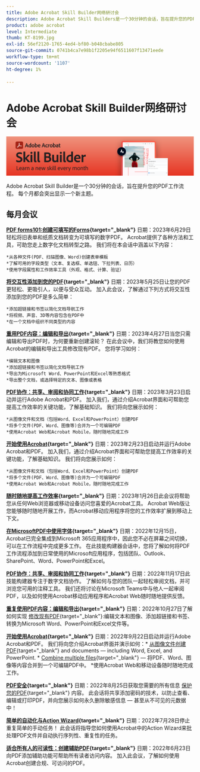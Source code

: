 ```yaml
---
title: Adobe Acrobat Skill Builder网络研讨会
description: Adobe Acrobat Skill Builders是一个30分钟的会话，旨在提升您的PDF工作流程
product: adobe acrobat
level: Intermediate
thumb: KT-8199.jpg
exl-id: 56ef2120-1765-4ed4-bf80-b048cbabe805
source-git-commit: 0741b4ca7e98b1f2205e94f6511607f13471eede
workflow-type: tm+mt
source-wordcount: '1107'
ht-degree: 1%

---
```


# Adobe Acrobat Skill Builder网络研讨会

![Acrobat Skill Builder图像](../assets/sbacrobatwebinars.png)

Adobe Acrobat Skill Builder是一个30分钟的会话，旨在提升您的PDF工作流程。 每个月都会突出显示一个新主题。

## 每月会议

**[PDF forms101:创建可填写的Forms](https://adobe-acrobat-skill-builder.joinus.adobeevents.com/attendease/networking/experience/795f4bc7-db42-4022-a624-8a53c51174c6/9d685d0f-4a5b-4236-a1ef-081d1403fb41){target="_blank"}**
日期：2023年6月29日轻松将旧表单和纸质文档转变为可填写的数字PDF。 Acrobat提供了各种方法和工具，可助您走上数字化文档转型之路。 我们将在本会话中涵盖以下内容：

    *从各种文件(PDF、扫描图像、Word)创建表单模板
    *了解可用的字段类型（文本、复选框、单选钮、下拉列表、日历）
    *使用字段属性和工作效率工具（外观、格式、计算、验证）

**[将交互性添加到您的PDF](https://adobe-acrobat-skill-builder.joinus.adobeevents.com/attendease/networking/experience/4ff4d607-8c9f-47dd-ac4f-3b351a0a0fe3/2eb92255-d963-4ff7-b278-2a95a11db755){target="_blank"}**
日期：2023年5月25日让您的PDF更轻松、更吸引人，以便与受众互动。 加入此会议，了解通过下列方式将交互性添加到您的PDF是多么简单：

    *添加超链接和书签以简化文档导航工作
    *将视频、声音、3D等内容包含在PDF中
    *在一个文档中组织不同类型的内容

**[重用PDF内容：编辑和导出](https://adobe-acrobat-skill-builder.joinus.adobeevents.com/attendease/networking/experience/aac3b9af-7d54-4ea5-a6fa-61bc7acea87f/8d7341ee-ff0f-492a-b3fd-935bd11d4ed0){target="_blank"}**
日期：2023年4月27日当您只需编辑和导出PDF时，为何要重新创建滚轮？ 在此会议中，我们将教您如何使用Acrobat的编辑和导出工具修改现有PDF。 您将学习如何：

    *编辑文本和图像
    *添加超链接和书签以简化文档导航工作
    *导出为Microsoft Word、PowerPoint和Excel等熟悉格式
    *导出整个文档，或选择特定的文本、图像或表格

**[PDF协作：共享、审阅和协同工作](https://adobe-acrobat-skill-builder.joinus.adobeevents.com/attendease/networking/experience/0ef4709b-0a04-418e-a185-7efdd676c2dd/6a95bece-6f24-46f5-a17f-b408464281be){target="_blank"}**
日期：2023年3月23日启动并运行Adobe Acrobat和PDF。 加入我们，通过介绍Acrobat界面和可帮助您提高工作效率的关键功能，了解基础知识。 我们将向您展示如何：

    *从图像文件和文档（包括Word、Excel和PowerPoint）创建PDF
    *将多个文件(PDF、Word、图像等)合并为一个可编辑PDF
    *使用Acrobat Web和Acrobat Mobile，随时随地完成工作

**[开始使用Acrobat](https://adobe-acrobat-skill-builder.joinus.adobeevents.com/attendease/networking/experience/5d8acc24-47a1-4db8-b419-8587bfb12708/fe8ec392-f29a-4e25-b7a3-61f48eea45ab){target="_blank"}**
日期：2023年2月23日启动并运行Adobe Acrobat和PDF。 加入我们，通过介绍Acrobat界面和可帮助您提高工作效率的关键功能，了解基础知识。 我们将向您展示如何：

    *从图像文件和文档（包括Word、Excel和PowerPoint）创建PDF
    *将多个文件(PDF、Word、图像等)合并为一个可编辑PDF
    *使用Acrobat Web和Acrobat Mobile，随时随地完成工作

**[随时随地提高工作效率](https://adobe-acrobat-skill-builder.joinus.adobeevents.com/attendease/networking/experience/9ab6c7a2-5ca2-4670-9a33-2ac11a1cb542/0b591876-aeae-45af-b41a-07a8326043f2){target="_blank"}**
日期：2023年1月26日此会议将帮助您从任何Web浏览器或移动设备访问您喜爱的Acrobat工具。 Acrobat Web版让您能够随时随地开展工作，而Acrobat移动应用程序将您的工作效率扩展到移动上下文。

**[在MicrosoftPDF中使用字体](https://adobe-acrobat-skill-builder.joinus.adobeevents.com/attendease/networking/experience/f7e3961b-e322-4253-bfa4-ff1957a08d99/c1111644-e958-41bf-ad6e-dffafafa7fa0){target="_blank"}**
日期：2022年12月15日，Acrobat已完全集成到Microsoft 365应用程序中，因此您不必在屏幕之间切换，可以在工作流程中完成更多工作。 在此技能构建器会话中，您将了解如何将PDF工作流程添加到日常使用的Microsoft应用程序，包括团队、Outlook、SharePoint、Word、PowerPoint和Excel。

**[PDF协作：共享、审阅和协同工作](https://adobe-acrobat-skill-builder.joinus.adobeevents.com/attendease/networking/experience/d1eb8544-6268-4855-8500-2370b1e68045/0dd92858-0587-49f4-be60-8d48c140ef39){target="_blank"}**
日期：2022年11月17日此技能构建器专注于数字文档协作。 了解如何与您的团队一起轻松审阅文档，并可浏览您可用的注释工具。 我们还将讨论在Microsoft Teams中与他人一起审阅PDF，以及如何使用Acrobat移动应用程序和Acrobat Web随时随地提供反馈。

**[重复使用PDF内容：编辑和导出](https://adobe-acrobat-skill-builder.joinus.adobeevents.com/attendease/networking/experience/68a9bbf2-91ca-40f0-baa1-812dd0730e0b/48c2399c-7392-4d7d-ba51-f623dead313a){target="_blank"}**
日期：2022年10月27日了解如何实现 [修改现有PDF](https://www.adobe.com/cn/acrobat/online/pdf-editor.html){target="_blank"}:编辑文本和图像、添加超链接和书签、转换为Microsoft Word、PowerPoint和Excel文件等。

**[开始使用Acrobat](https://adobe-acrobat-skill-builder.joinus.adobeevents.com/attendease/networking/experience/360c9159-3f6f-47ae-8320-d0ad391883e1/e54db15b-af50-40ff-a274-6e927a22c6e7){target="_blank"}**
日期：2022年9月22日启动并运行Adobe Acrobat和PDF。 我们将向您介绍Acrobat界面并演示如何：* [从图像文件创建PDF](https://www.adobe.com/acrobat/online/convert-pdf.html){target="_blank"} and documents — including Word, Excel, and PowerPoint. * [Combine multiple files](https://www.adobe.com/acrobat/online/merge-pdf.html){target="_blank"}  — 将PDF、Word、图像等内容合并到一个可编辑PDF中。 *使用Acrobat Web和移动设备随时随地完成工作。

**[PDF安全](https://adobe-acrobat-skill-builder.joinus.adobeevents.com/attendease/networking/experience/ad3778d2-f2c3-4966-98ed-8b1bb90e4b2b/180ad785-1b5b-4c80-80ab-1df345f082ff){target="_blank"}**
日期：2022年8月25日获取您需要的所有信息 [保护您的PDF](https://www.adobe.com/acrobat/online/password-protect-pdf.html){target="_blank"} 内容。 此会话将共享添加密码的技术，以防止查看、编辑或打印PDF，并向您展示如何永久删除敏感信息 — 甚至从不可见的元数据中！

**[简单的自动化与Action Wizard](https://adobe-acrobat-skill-builder.joinus.adobeevents.com/attendease/networking/experience/45ef14f7-e5e4-4fe0-ba26-905adac092a2/24bf421e-f489-47dc-a5a4-d8d70858348c){target="_blank"}**
日期：2022年7月28日停止重复简单的手动任务！ 此会话将指导您如何使用Acrobat中的Action Wizard来批处理PDF文件并自动执行序列性、重复性的任务。

**[适合所有人的可读性：创建辅助PDF](https://adobe-acrobat-skill-builder.joinus.adobeevents.com/attendease/networking/experience/18c111bd-9c63-4636-a4fd-8dc045a20423/8484f6c9-e2c9-4e1c-8d03-c2ca1d4db77c){target="_blank"}**
日期：2022年6月23日向PDF添加辅助功能可帮助所有读者访问内容。 加入此会议，了解如何使用Acrobat创建合规、可访问的PDF。